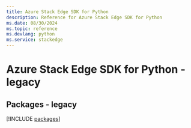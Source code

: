 ```yaml
---
title: Azure Stack Edge SDK for Python
description: Reference for Azure Stack Edge SDK for Python
ms.date: 08/30/2024
ms.topic: reference
ms.devlang: python
ms.service: stackedge
---
```

# Azure Stack Edge SDK for Python - legacy
## Packages - legacy
[!INCLUDE [packages](stack-edge-index.md)]